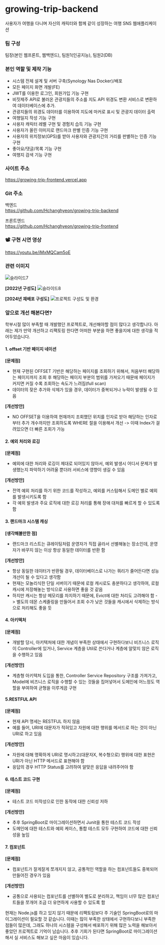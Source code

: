# growing-trip-backend

사용자가 여행을 다니며 자신의 캐릭터와 함께 같이 성장하는 여행 SNS 웹애플리케이션

### 팀 구성
팀장(본인 웹프론트, 웹백엔드), 팀원1(인공지능), 팀원2(DB)

### 본인 역할 및 제작 기능
- 시스템 전체 설계 및 서버 구축(Synology Nas Docker)/배포
- 모든 페이지 화면 개발(FE)
- JWT를 이용한 로그인, 회원가입 기능 구현
- 비짓제주 API로 불러온 관광지들의 주소를 지도 API 위경도 변환 서비스로 변환하여 데이터베이스에 추가.
- 관광지들의 위경도 데이터를 이용하여 지도에 마커로 표시 및 관광지 데이터 출력
- 여행일지 작성 기능 구현
- 사용자 캐릭터 레벨 구현 및 경험치 습득 기능 구현
- 사용자가 올린 이미지로 랜드마크 판별 인증 기능 구현
- 사용자의 위치정보(GPS)를 받아 사용자와 관광지간의 거리를 판별하는 인증 기능 구현
- 좋아요/댓글/목록 기능 구현
- 여행지 검색 기능 구현

### 사이트 주소
https://growing-trip-frontend.vercel.app

### Git 주소
백엔드 <br>
https://github.com/Hchanghyeon/growing-trip-backend

프론트엔드 <br>
https://github.com/Hchanghyeon/growing-trip-frontend

### 📽️ 구현 시연 영상
https://youtu.be/iMxMQCam5oE

### 관련 이미지
![슬라이드7](https://github.com/Hchanghyeon/growing-trip-frontend/assets/92444744/c9a2d6d5-081b-4fe0-946b-2063b91d781b)

**[2022년 구성도]**
![슬라이드8](https://github.com/Hchanghyeon/growing-trip-frontend/assets/92444744/ca80d53b-1b9b-4f30-a993-0388166450cb)

**[2024년 재배포 구성도]**
![프로젝트 구성도 및 환경](https://github.com/Hchanghyeon/growing-trip-backend/assets/92444744/06a43fa0-a6b4-4441-9b88-7e5eb65f3bf4)


### 앞으로 개선 해본다면?
학부시절 많이 부족할 때 개발했던 프로젝트로, 개선해야할 점이 많다고 생각합니다. 아래는 제가 만약 개선하고 리팩토링 한다면 어떠한 부분을 하면 좋을지에 대한 생각을 적어두었습니다.

#### 1. offset 기반 페이지 네이션

**[문제점]**
- 현재 구현된 OFFSET 기반은 해당하는 페이지를 조회하기 위해서, 처음부터 해당하는 페이지까지 조회 후 해당하는 페이지 부분의 범위를 가져오기 때문에 페이지가 커지면 커질 수록 조회하는 속도가 느려짐(full scan)
- 데이터의 잦은 추가와 삭제가 있을 경우, 데이터가 중복되거나 누락이 발생될 수 있음

**[개선방안]**
- NO OFFSET을 이용하여 현재까지 조회했던 위치를 인자로 받아 해당하는 인자로부터 추가 개수까지만 조회하도록 WHERE 절을 이용해서 개선 -> 이때 Index가 걸려있으면 더 빠른 조회가 가능

#### 2. 예외 처리와 로깅

**[문제점]**
- 예외에 대한 처리와 로깅이 제대로 되어있지 않아서, 예외 발생시 어디서 문제가 발생했는지 파악하기 어려울 뿐더러 서비스에 영향이 생길 수 있음

**[개선방안]**
- 전역 예외 처리를 하기 위한 코드를 작성하고, 예외를 커스텀해서 도메인 별로 예외를 발생시키도록 함
- 각 예외 발생과 주요 로직에 대한 로깅 처리를 통해 장애 대처를 빠르게 할 수 있도록 함

#### 3. 랜드마크 시스템 캐싱
**[생각해볼만한 점]**
- 랜드마크 리스트는 큐레이팅처럼 운영자가 직접 골라서 선별해놓는 장소인데, 운영자가 바꾸지 않는 이상 항상 동일한 데이터를 반환 함

**[개선방안]**
- 항상 동일한 데이터가 반환될 경우, 데이터베이스로 나가는 쿼리가 줄어든다면 성능 개선이 될 수 있다고 생각함
- 현재는 모놀리식한 단일 서버이기 때문에 로컬 캐시로도 충분하다고 생각하여, 로컬 캐시에 저장해놓는 방식으로 사용하면 좋을 것 같음
- 하지만 캐시는 항상 메모리를 차지하기 때문에, Evict에 대한 처리도 고려해야 함 -> 별도의 데몬 스케줄링을 만들어서 조회 수가 낮은 것들을 캐시에서 삭제하는 방식으로 처리해도 좋을 듯

#### 4. 아키텍처
**[문제점]**
- 개발할 당시, 아키텍처에 대한 개념이 부족한 상태에서 구현하다보니 비즈니스 로직이 Controller에 있거나, Service 계층을 Util로 쓴다거나 계층에 알맞지 않은 로직을 수행하고 있음

**[개선방안]**
- 계층형 아키텍처 도입을 통한, Controller Service Repository 구조를 가져가고, Model에 비즈니스 로직을 수행할 수 있는 것들을 집어넣어서 도메인에 어느정도 역할을 부여하여 균형을 이루게끔 구현

#### 5.RESTFUL API
**[문제점]**
- 현재 API 명세는 RESTFUL 하지 않음
- 예를 들어, URI에 대문자가 적혀있고 자원에 대한 행위를 메서드로 하는 것이 아닌 URI로 하고 있음

**[개선방안]**
- 자원에 대해 명확하게 URI로 명시하고(대문자X, 복수형으로) 행위에 대한 표현은 URI가 아닌 HTTP 메서드로 표현해야 함
- 응답의 경우 HTTP Status를 고려하여 알맞은 응답을 내려주어야 함

#### 6. 테스트 코드 구현
**[문제점]**
- 테스트 코드 미작성으로 인한 동작에 대한 신뢰성 저하

**[개선방안]**
- 추후 SpringBoot로 마이그레이션하면서 Junit을 통한 테스트 코드 작성
- 도메인에 대한 테스트와 예외 케이스, 통합 테스트 모두 구현하여 코드에 대한 신뢰성을 높임

#### 7. 컴포넌트
**[문제점]**
- 컴포넌트가 잘게잘게 쪼개지지 않고, 공통적인 역할을 하는 컴포넌트들도 중복되어 만들어진 경우가 있음

**[개선방안]**
- 공통으로 사용되는 컴포넌트를 선별하여 별도로 분리하고, 책임이 너무 많은 컴포넌트들을 쪼개어 조금 더 유연하게 사용할 수 있도록 함

현재는 Node.js를 하고 있지 않기 때문에 리팩토링보다 주 기술인 SpringBoot로의 마이그레이션이 필요할 것 같습니다. 이때는 많이 부족한 상태에서 구현하다보니 부족한 점들이 많은데, 그래도 하나의 시스템을 구성해서 배포하기 위해 많은 노력을 해보아서 좋았던 프로젝트로 기억이 남습니다. 추후 기회가 된다면 SpringBoot로 마이그레이션해서 실 서비스도 해보고 싶은 마음이 있습니다.
